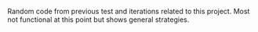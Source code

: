 Random code from previous test and iterations related to this project.
Most not functional at this point but shows general strategies.
 
